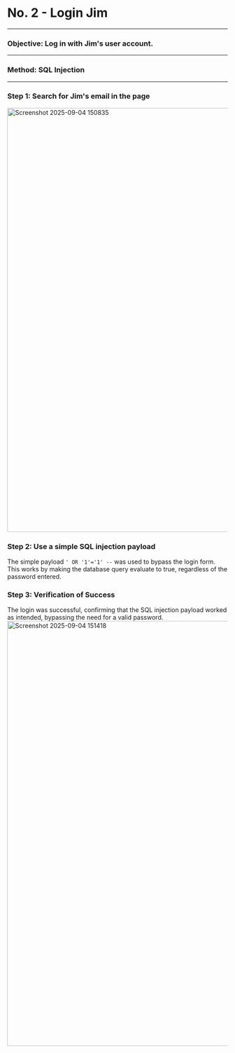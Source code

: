 # No. 2 - Login Jim
---
### Objective: Log in with Jim's user account.
---
### Method: SQL Injection
---

### Step 1: Search for Jim's email in the page
<img width="1919" height="968" alt="Screenshot 2025-09-04 150835" src="https://github.com/user-attachments/assets/eaf0c87a-5d98-4f74-a5cc-539f785e00b0" />

### Step 2: Use a simple SQL injection payload
The simple payload `' OR '1'='1' --` was used to bypass the login form. This works by making the database query evaluate to true, regardless of the password entered.

### Step 3: Verification of Success
The login was successful, confirming that the SQL injection payload worked as intended, bypassing the need for a valid password.
<img width="1919" height="970" alt="Screenshot 2025-09-04 151418" src="https://github.com/user-attachments/assets/d4bcca33-de6c-47b2-8ac0-0df6804d2727" />
